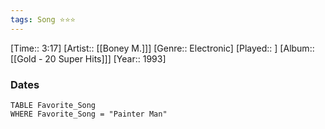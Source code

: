 ```yaml
---
tags: Song ⭐⭐⭐ 
---
```

[Time:: 3:17]
[Artist:: [[Boney M.]]]
[Genre:: Electronic]
[Played:: ]
[Album:: [[Gold - 20 Super Hits]]]
[Year:: 1993]
### Dates
````dataview
TABLE Favorite_Song
WHERE Favorite_Song = "Painter Man"
````